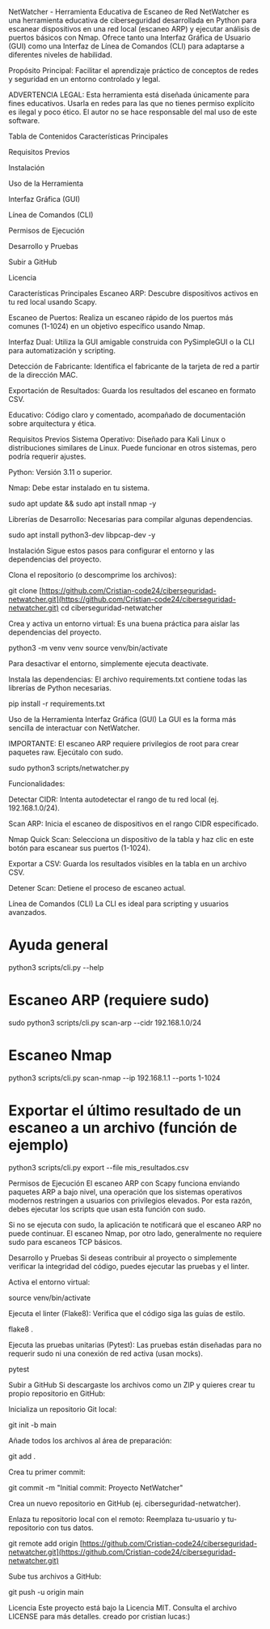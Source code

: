 NetWatcher - Herramienta Educativa de Escaneo de Red
NetWatcher es una herramienta educativa de ciberseguridad desarrollada en Python para escanear dispositivos en una red local (escaneo ARP) y ejecutar análisis de puertos básicos con Nmap. Ofrece tanto una Interfaz Gráfica de Usuario (GUI) como una Interfaz de Línea de Comandos (CLI) para adaptarse a diferentes niveles de habilidad.

Propósito Principal: Facilitar el aprendizaje práctico de conceptos de redes y seguridad en un entorno controlado y legal.

ADVERTENCIA LEGAL: Esta herramienta está diseñada únicamente para fines educativos. Usarla en redes para las que no tienes permiso explícito es ilegal y poco ético. El autor no se hace responsable del mal uso de este software.

Tabla de Contenidos
Características Principales

Requisitos Previos

Instalación

Uso de la Herramienta

Interfaz Gráfica (GUI)

Línea de Comandos (CLI)

Permisos de Ejecución

Desarrollo y Pruebas

Subir a GitHub

Licencia

Características Principales
Escaneo ARP: Descubre dispositivos activos en tu red local usando Scapy.

Escaneo de Puertos: Realiza un escaneo rápido de los puertos más comunes (1-1024) en un objetivo específico usando Nmap.

Interfaz Dual: Utiliza la GUI amigable construida con PySimpleGUI o la CLI para automatización y scripting.

Detección de Fabricante: Identifica el fabricante de la tarjeta de red a partir de la dirección MAC.

Exportación de Resultados: Guarda los resultados del escaneo en formato CSV.

Educativo: Código claro y comentado, acompañado de documentación sobre arquitectura y ética.

Requisitos Previos
Sistema Operativo: Diseñado para Kali Linux o distribuciones similares de Linux. Puede funcionar en otros sistemas, pero podría requerir ajustes.

Python: Versión 3.11 o superior.

Nmap: Debe estar instalado en tu sistema.

sudo apt update && sudo apt install nmap -y

Librerías de Desarrollo: Necesarias para compilar algunas dependencias.

sudo apt install python3-dev libpcap-dev -y

Instalación
Sigue estos pasos para configurar el entorno y las dependencias del proyecto.

Clona el repositorio (o descomprime los archivos):

git clone [https://github.com/Cristian-code24/ciberseguridad-netwatcher.git](https://github.com/Cristian-code24/ciberseguridad-netwatcher.git)
cd ciberseguridad-netwatcher

Crea y activa un entorno virtual:
Es una buena práctica para aislar las dependencias del proyecto.

python3 -m venv venv
source venv/bin/activate

Para desactivar el entorno, simplemente ejecuta deactivate.

Instala las dependencias:
El archivo requirements.txt contiene todas las librerías de Python necesarias.

pip install -r requirements.txt

Uso de la Herramienta
Interfaz Gráfica (GUI)
La GUI es la forma más sencilla de interactuar con NetWatcher.

IMPORTANTE: El escaneo ARP requiere privilegios de root para crear paquetes raw. Ejecútalo con sudo.

sudo python3 scripts/netwatcher.py

Funcionalidades:

Detectar CIDR: Intenta autodetectar el rango de tu red local (ej. 192.168.1.0/24).

Scan ARP: Inicia el escaneo de dispositivos en el rango CIDR especificado.

Nmap Quick Scan: Selecciona un dispositivo de la tabla y haz clic en este botón para escanear sus puertos (1-1024).

Exportar a CSV: Guarda los resultados visibles en la tabla en un archivo CSV.

Detener Scan: Detiene el proceso de escaneo actual.

Línea de Comandos (CLI)
La CLI es ideal para scripting y usuarios avanzados.

# Ayuda general
python3 scripts/cli.py --help

# Escaneo ARP (requiere sudo)
sudo python3 scripts/cli.py scan-arp --cidr 192.168.1.0/24

# Escaneo Nmap
python3 scripts/cli.py scan-nmap --ip 192.168.1.1 --ports 1-1024

# Exportar el último resultado de un escaneo a un archivo (función de ejemplo)
python3 scripts/cli.py export --file mis_resultados.csv

Permisos de Ejecución
El escaneo ARP con Scapy funciona enviando paquetes ARP a bajo nivel, una operación que los sistemas operativos modernos restringen a usuarios con privilegios elevados. Por esta razón, debes ejecutar los scripts que usan esta función con sudo.

Si no se ejecuta con sudo, la aplicación te notificará que el escaneo ARP no puede continuar. El escaneo Nmap, por otro lado, generalmente no requiere sudo para escaneos TCP básicos.

Desarrollo y Pruebas
Si deseas contribuir al proyecto o simplemente verificar la integridad del código, puedes ejecutar las pruebas y el linter.

Activa el entorno virtual:

source venv/bin/activate

Ejecuta el linter (Flake8):
Verifica que el código siga las guías de estilo.

flake8 .

Ejecuta las pruebas unitarias (Pytest):
Las pruebas están diseñadas para no requerir sudo ni una conexión de red activa (usan mocks).

pytest

Subir a GitHub
Si descargaste los archivos como un ZIP y quieres crear tu propio repositorio en GitHub:

Inicializa un repositorio Git local:

git init -b main

Añade todos los archivos al área de preparación:

git add .

Crea tu primer commit:

git commit -m "Initial commit: Proyecto NetWatcher"

Crea un nuevo repositorio en GitHub (ej. ciberseguridad-netwatcher).

Enlaza tu repositorio local con el remoto:
Reemplaza tu-usuario y tu-repositorio con tus datos.

git remote add origin [https://github.com/Cristian-code24/ciberseguridad-netwatcher.git](https://github.com/Cristian-code24/ciberseguridad-netwatcher.git)

Sube tus archivos a GitHub:

git push -u origin main

Licencia
Este proyecto está bajo la Licencia MIT. Consulta el archivo LICENSE para más detalles.
creado por cristian lucas:)